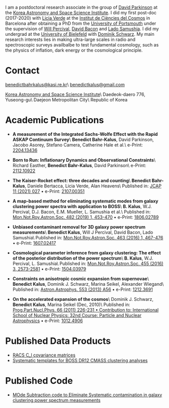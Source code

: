 I am a postdoctoral research associate in the group of [David Parkinson](http://www.mtheory.co.uk/wordpress/david/) at the [Korea Astronomy and Space Science Institute](http://cosmology.kasi.re.kr/index.php). I did my first post-doc (2017-2020) with [Licia Verde](https://liciaverde.icc.ub.edu/) at the [Institut de Ciències del Cosmos](https://icc.ub.edu/) in Barcelona after obtaining a PhD from the [University of Portsmouth](https://www.port.ac.uk/research/research-centres-and-groups/institute-of-cosmology-and-gravitation) under the supervision of [Will Percival](https://uwaterloo.ca/physics-astronomy/people-profiles/will-percival), [David Bacon](https://www.port.ac.uk/about-us/structure-and-governance/our-people/our-staff/david-bacon) and [Lado Samushia](https://www.phys.ksu.edu/people/tt-faculty/samushia.html). I did my undergrad at the [University of Bielefeld](https://www2.physik.uni-bielefeld.de/542.html?&L=1) with [Dominik Schwarz](https://www.physik.uni-bielefeld.de/~dschwarz/). My main research interests lies in making ultra-large scales in radio and spectroscopic surveys availbalbe to test fundamental cosmology, such as the physics of inflation, dark energy or the cosmological principle. 

# Contact
[benedictbahrkalus@kasi.re.kr](mailto:benedictbahrkalus@kasi.re.kr)\\
[benedictkalus@gmail.com](mailto:benedictkalus@gmail.com)

[Korea Astronomy and Space Science Institute](http://cosmology.kasi.re.kr/index.php)\\
Daedeok-daero 776, Yuseong-gu\\
Daejeon Metropolitan City\\
Republic of Korea

# Academic Publications

- **A measurement of the Integrated Sachs-Wolfe Effect with the Rapid ASKAP Continuum Survey**\\
  **Benedict Bahr-Kalus**, David Parkinson, Jacobo Asorey, Stefano Camera, Catherine Hale et al.\\
  e-Print: [2204.13436](https://arxiv.org/abs/2204.13436)

- **Born to Run: Inflationary Dynamics and Observational Constraints**\\
  Richard Easther, **Benedict Bahr-Kalus**, David Parkinson\\
  e-Print: [2112.10922](https://arxiv.org/abs/2112.10922)

- **The Kaiser-Rocket effect: three decades and counting**\\
  **Benedict Bahr-Kalus**, Daniele Bertacca, Licia Verde, Alan Heavens\\
  Published in: [JCAP 11 (2021) 027](https://doi.org/10.1088/1475-7516/2021/11/027) • e-Print: [2107.00351](https://arxiv.org/abs/2107.00351)
  
- **A map-based method for eliminating systematic modes from galaxy clustering power spectra with application to BOSS**\\
  **B. Kalus**, W.J. Percival, D.J. Bacon, E.M. Mueller, L. Samushia et al.\\
  Published in: [Mon.Not.Roy.Astron.Soc. 482 (2019) 1, 453-470](https://doi.org/10.1093/mnras/sty2655) • e-Print: [1806.02789](https://arxiv.org/abs/1806.02789)
  
- **Unbiased contaminant removal for 3D galaxy power spectrum measurements**\\
  **Benedict Kalus**, Will J Percival, David Bacon, Lado Samushia\\
  Published in: [Mon.Not.Roy.Astron.Soc. 463 (2016) 1, 467-476](https://doi.org/10.1093/mnras/stw2008) • e-Print: [1607.02417](https://arxiv.org/abs/1607.02417)
  
- **Cosmological parameter inference from galaxy clustering: The effect of the posterior distribution of the power spectrum**\\
  **B. Kalus**, W.J. Percival, L. Samushia\\
  Published in: [Mon.Not.Roy.Astron.Soc. 455 (2016) 3, 2573-2581](https://doi.org/10.1093/mnras/stv2307) • e-Print: [1504.03979](https://arxiv.org/abs/1504.03979)
  
- **Constraints on anisotropic cosmic expansion from supernovae**\\
  **Benedict Kalus**, Dominik J. Schwarz, Marina Seikel, Alexander Wiegand\\
  Published in: [Astron.Astrophys. 553 (2013) A56](https://doi.org/10.1051/0004-6361/201220928) • e-Print: [1212.3691](https://arxiv.org/abs/1212.3691)
  
- **On the accelerated expansion of the cosmos**\\
  Dominik J. Schwarz, **Benedict Kalus**, Marina Seikel (Dec, 2010)\\
  Published in: [Prog.Part.Nucl.Phys. 66 (2011) 226-231 • Contribution to: International School of Nuclear Physics: 32nd Course: Particle and Nuclear Astrophysics](https://doi.org/10.1016/j.ppnp.2011.01.011) • e-Print: [1012.4906](https://arxiv.org/abs/1012.4906)
  
# Published Data Products
- [RACS C_l covariance matrices](https://github.com/racscosmology/isw)
- [Systematic templates for BOSS DR12 CMASS clustering analyses](https://github.com/KalusB/Moses/tree/master/Templates)

# Published Code
- [MOde Subtraction code to Eliminate Systematic contamination in galaxy clustering power spectrum measurements](https://github.com/KalusB/Moses)
